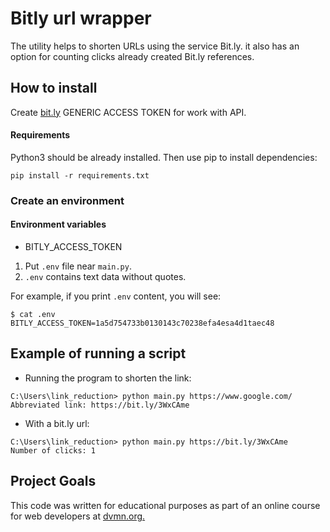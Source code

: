# Bitly url wrapper
The utility helps to shorten URLs using the service Bit.ly. it also has an option for counting clicks already created Bit.ly references.
## How to install

Create [bit.ly](https://bitly.com) GENERIC ACCESS TOKEN for work with API.

#### Requirements

Python3 should be already installed. Then use pip to install dependencies:
```
pip install -r requirements.txt
```
### Create an environment

#### Environment variables

- BITLY_ACCESS_TOKEN

1. Put `.env` file near `main.py`.
2. `.env` contains text data without quotes.

For example, if you print `.env` content, you will see:
```
$ cat .env
BITLY_ACCESS_TOKEN=1a5d754733b0130143c70238efa4esa4d1taec48
```
  
## Example of running a script
- Running the program to shorten the link:
```
C:\Users\link_reduction> python main.py https://www.google.com/
Abbreviated link: https://bit.ly/3WxCAme
```

- With a bit.ly url:
```
C:\Users\link_reduction> python main.py https://bit.ly/3WxCAme
Number of clicks: 1
```
## Project Goals
This code was written for educational purposes as part of an online course for web developers at [dvmn.org.](https://dvmn.org/)
